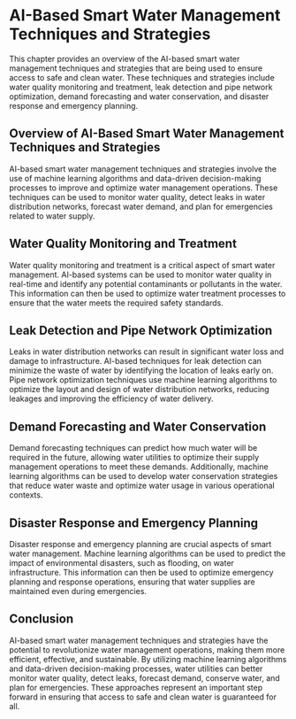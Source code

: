 AI-Based Smart Water Management Techniques and Strategies
=========================================================

This chapter provides an overview of the AI-based smart water management techniques and strategies that are being used to ensure access to safe and clean water. These techniques and strategies include water quality monitoring and treatment, leak detection and pipe network optimization, demand forecasting and water conservation, and disaster response and emergency planning.

Overview of AI-Based Smart Water Management Techniques and Strategies
---------------------------------------------------------------------

AI-based smart water management techniques and strategies involve the use of machine learning algorithms and data-driven decision-making processes to improve and optimize water management operations. These techniques can be used to monitor water quality, detect leaks in water distribution networks, forecast water demand, and plan for emergencies related to water supply.

Water Quality Monitoring and Treatment
--------------------------------------

Water quality monitoring and treatment is a critical aspect of smart water management. AI-based systems can be used to monitor water quality in real-time and identify any potential contaminants or pollutants in the water. This information can then be used to optimize water treatment processes to ensure that the water meets the required safety standards.

Leak Detection and Pipe Network Optimization
--------------------------------------------

Leaks in water distribution networks can result in significant water loss and damage to infrastructure. AI-based techniques for leak detection can minimize the waste of water by identifying the location of leaks early on. Pipe network optimization techniques use machine learning algorithms to optimize the layout and design of water distribution networks, reducing leakages and improving the efficiency of water delivery.

Demand Forecasting and Water Conservation
-----------------------------------------

Demand forecasting techniques can predict how much water will be required in the future, allowing water utilities to optimize their supply management operations to meet these demands. Additionally, machine learning algorithms can be used to develop water conservation strategies that reduce water waste and optimize water usage in various operational contexts.

Disaster Response and Emergency Planning
----------------------------------------

Disaster response and emergency planning are crucial aspects of smart water management. Machine learning algorithms can be used to predict the impact of environmental disasters, such as flooding, on water infrastructure. This information can then be used to optimize emergency planning and response operations, ensuring that water supplies are maintained even during emergencies.

Conclusion
----------

AI-based smart water management techniques and strategies have the potential to revolutionize water management operations, making them more efficient, effective, and sustainable. By utilizing machine learning algorithms and data-driven decision-making processes, water utilities can better monitor water quality, detect leaks, forecast demand, conserve water, and plan for emergencies. These approaches represent an important step forward in ensuring that access to safe and clean water is guaranteed for all.
